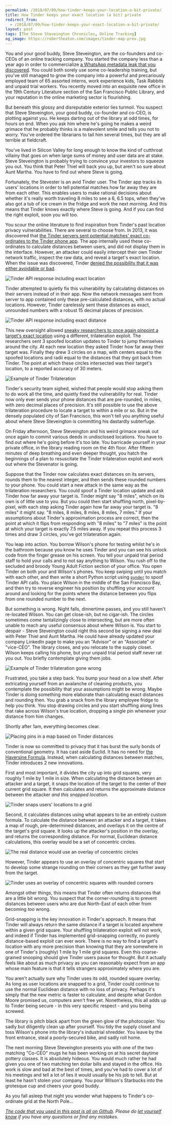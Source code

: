 ```yaml
---
permalink: /2018/07/09/how-tinder-keeps-your-location-a-bit-private/
title: How Tinder keeps your exact location (a bit) private
redirect_from:
  - /2018/07/09/how-tinder-keeps-your-exact-location-a-bit-private/
layout: post
tags: [The Steve Steveington Chronicles, Online Tracking]
og_image: https://robertheaton.com/images/tinder-map-prev.jpg
---
```

You and your good buddy, Steve Steveington, are the co-founders and co-CEOs of an online tracking company. You started the company less than a year ago in order to commercialize [a WhatsApp metadata leak that you discovered](/2017/10/09/tracking-friends-and-strangers-using-whatsapp/). You could both sorely use some co-leadership training, but you've still managed to grow the company into a powerful and precariously employed team of 65 assorted interns, work experience kids, Task Rabbits and unpaid trial workers. You recently moved into an exquisite new office in the 19th Century Literature section of the San Francisco Public Library, and your reputation in the online marketing sector is flourishing.

But beneath this glossy and disreputable exterior lies turmoil. You suspect that Steve Steveington, your good buddy, co-founder and co-CEO, is plotting against you. He keeps darting out of the library at odd times, for hours on end. When you ask him where he's going he makes a weird grimace that he probably thinks is a malevolent smile and tells you not to worry. You've ordered the librarians to tail him several times, but they are all terrible at fieldcraft.

You've lived in Silicon Valley for long enough to know the kind of cutthroat villainy that goes on when large sums of money and user data are at stake. Steve Steveington is probably trying to convince your investors to squeeze you out. You think that Peter Thiel will back you up, but aren't so sure about Aunt Martha. You have to find out where Steve is going.

Fortunately, the Stevester is an avid Tinder user. The Tinder app tracks its users' locations in order to tell potential matches how far away they are from each other. This enables users to make rational decisions about whether it's really worth traveling 8 miles to see a 6, 6.5 tops, when they've also got a tub of ice cream in the fridge and work the next morning. And this means that Tinder knows exactly where Steve is going. And if you can find the right exploit, soon you will too.

You scour the online literature to find inspiration from Tinder's past location privacy vulnerabilities. There are several to choose from. In 2013, it was discovered that [the Tinder servers sent potential matches' exact co-ordinates to the Tinder phone app](https://qz.com/106731/tinder-exposed-users-locations/). The app internally used these co-ordinates to calculate distances between users, and did not display them in the interface. However, an attacker could easily intercept their own Tinder network traffic, inspect the raw data, and reveal a target's exact location. When the issue was discovered, Tinder [denied the possibility that it was either avoidable or bad](https://qz.com/106731/tinder-exposed-users-locations/).

<img src="/images/tinder-json.jpg" alt="Tinder API response including exact location" />

Tinder attempted to quietly fix this vulnerability by calculating distances on their servers instead of in their app. Now the network messages sent from server to app contained only these pre-calculated distances, with no actual locations. However, Tinder carelessly sent these distances as exact, unrounded numbers with a robust 15 decimal places of precision.

<img src="/images/tinder-json2.jpg" alt="Tinder API response including exact distance" />

This new oversight allowed [sneaky researchers to once again pinpoint a target's exact location](http://blog.includesecurity.com/2014/02/how-i-was-able-to-track-location-of-any.html) using a different, trilateration exploit. The researchers sent 3 spoofed location updates to Tinder to jump themselves around the city. At each new location they asked Tinder how far away their target was. Finally they drew 3 circles on a map, with centers equal to the spoofed locations and radii equal to the distances that they got back from Tinder. The point at which these circles intersected was their target's location, to a reported accuracy of 30 meters.

<img src="/images/tinder-trilateration.jpg" alt="Example of Tinder Trilateration" />

Tinder's security team sighed, wished that people would stop asking them to do work all the time, and quietly fixed the vulnerability for real. Tinder now only ever sends your phone distances that are pre-rounded, in miles, with zero decimal places of precision. It's still possible to use the above trilateration procedure to locate a target to within a mile or so. But in the densely populated city of San Francisco, this won't tell you anything useful about where Steve Steveington is committing his dastardly subterfuge.

On Friday afternoon, Steve Steveington and his weird grimace sneak out once again to commit various deeds in undisclosed locations. You have to find out where he's going before it's too late. You barricade yourself in your private office, in the library reading room on the 4th floor. After fifteen minutes of deep breathing and even deeper thought, you hatch the beginnings of a plan to resuscitate the Tinder trilateration exploit and work out where the Stevenator is going.

Suppose that the Tinder now calculates exact distances on its servers, rounds them to the nearest integer, and then sends these rounded numbers to your phone. You could start a new attack in the same way as the trilateration researchers. You could spoof a Tinder location update and ask Tinder how far away your target is. Tinder might say "8 miles", which on its own is of little use to you. But you could then start shuffling north, pixel-by-pixel, with each step asking Tinder again how far away your target is. "8 miles" it might say. "8 miles, 8 miles, 8 miles, 8 miles, 7 miles." If your assumptions about Tinder's approximation process are correct, then the point at which it flips from responding with "8 miles" to "7 miles" is the point at which your target is exactly 7.5 miles away. If you repeat this process 3 times and draw 3 circles, you've got trilateration again.

You leap into action. You borrow Wilson's phone for testing whilst he's in the bathroom because you know he uses Tinder and you can see his unlock code from the finger grease on his screen. You tell your unpaid trial period staff to hold your calls and to not say anything to Wilson. You rush off to the secluded and broody Young Adult Fiction section of your office. You open Tinder on both your and Wilson's phones. You keep swiping until you match with each other, and then write a short Python script using [`pynder`](https://github.com/charliewolf/pynder) to spoof Tinder API calls. You place Wilson in the middle of the San Francisco Bay, and then try to reverse engineer his position by shuffling your account around and looking for the points where the distance between you flips from one rounded number to the next.

But something is wrong. Night falls, dinnertime passes, and you still haven't re-located Wilson. You can get close-ish, but no cigar-ish. The circles sometimes come tantalizingly close to intersecting, but are more often unable to reach any useful consensus about where Wilson is. You start to despair - Steve Steveington could right this second be signing a new deal with Peter Thiel and Aunt Martha. He could have already updated your company LinkedIn page to make you an "Advisor" or an "Associate" or "vice-CEO". The library closes, and you relocate to the supply closet. Wilson keeps calling his phone, but your unpaid trial period staff never rat you out. You briefly contemplate giving them jobs.

<img src="/images/tinder-trilateration-fail.jpg" alt="Example of Tinder trilateration gone wrong" />

Frustrated, you take a step back. You bump your head on a low shelf. After extricating yourself from an avalanche of cleaning products, you contemplate the possibility that your assumptions might be wrong. Maybe Tinder is doing something more elaborate than calculating exact distances and rounding then. You grab a snack from the library employee fridge to help you think. You stop drawing circles and you start shuffling along lines that rake across Wilson's true location, dropping a single pin whenever your distance from him changes.

Shortly after 1am, everything becomes clear.

<img src="/images/tinder-map.jpg" alt="Placing pins in a map based on Tinder distances" />

Tinder is now so committed to privacy that it has burst the surly bonds of conventional geometry. It has cast aside Euclid. It has no need for [the Haversine Formula](https://en.wikipedia.org/wiki/Haversine_formula). Instead, when calculating distances between matches, Tinder introduces 2 new innovations.

First and most important, it divides the city up into grid squares, very roughly 1 mile by 1 mile in size. When calculating the distance between an attacker and a target, it snaps the location of the target to the center of their current grid square. It then calculates and returns the approximate distance between the attacker *and this snapped location*.

<img src="/images/tinder-grid-snap.jpg" alt="Tinder snaps users' locations to a grid" />

Second, it calculates distances using what appears to be an entirely custom formula. To calculate the distance between an attacker and a target, it takes a map of rough, pre-determined distances, and overlays it on the centre of the target's grid square. It looks up the attacker's position in the overlay, and returns the corresponding distance. For normal, Euclidean distance calculations, this overlay would be a set of concentric circles.

<img src="/images/tinder-circles.jpg" alt="The real distance would use an overlay of concentric circles" />

However, Tinder appears to use an overlay of concentric squares that start to develop some strange rounding on their corners as they get further away from the target.

<img src="/images/tinder-squares.jpg" alt="Tinder uses an overlay of concentric squares with rounded corners" />

Amongst other things, this means that Tinder often returns distances that are a little bit wrong. You suspect that the corner-rounding is to prevent distances between users who are due North-East of each other from becoming *too* wrong.

Grid-snapping is the key innovation in Tinder's approach. It means that Tinder will always return the same distance if a target is located anywhere within a given grid square. Your shuffling trilateration exploit will not work, and indeed if Tinder has implemented grid-snapping correctly, no purely distance-based exploit can ever work. There is no way to find a target's location with any more precision than knowing that they are somewhere in one of Tinder's (roughly) 1 mile by 1 mile grid squares. Even this coarse-grained snooping should give Tinder users pause for thought. But it actually feels like about as much privacy as you can reasonably expect from an app whose main feature is that it tells strangers approximately where you are.

You aren't actually sure why Tinder uses its odd, rounded square overlay. As long as user locations are snapped to a grid, Tinder could continue to use the normal Euclidean distance with no loss of privacy. Perhaps it's simply that the new metric is faster to calculate, and despite what Gordon Moore promised us, computers aren't free yet. Nonetheless, this all adds up to Tinder being secure - in this very specific respect - and you being screwed.

The library is pitch black apart from the green glow of the photocopier. You sadly but diligently clean up after yourself. You tidy the supply closet and toss Wilson's phone into the library's industrial shredder. You leave by the front entrance, steal a poorly-secured bike, and sadly roll home.

The next morning Steve Steveington presents you with one of the two matching "Co-CEO" mugs he has been working on at his secret daytime pottery classes. It is absolutely hideous. You would much rather he had given you one of two matching ten dollar bills and stayed in the office. His work is slow and bad at the best of times, and you've had to cover a lot of his meetings and tell a lot of lies it would usually be his job to tell. But at least he hasn't stolen your company. You pour Wilson's Starbucks into the grotesque cup and cheers your good buddy.

As you fall asleep that night you wonder what happens to Tinder's co-ordinate grid at the North Pole...

*[The code that you used in this post is all on Github](https://github.com/robert/tinder-locations). Please do [let yourself know](/about) if you have any questions or find any mistakes.*
